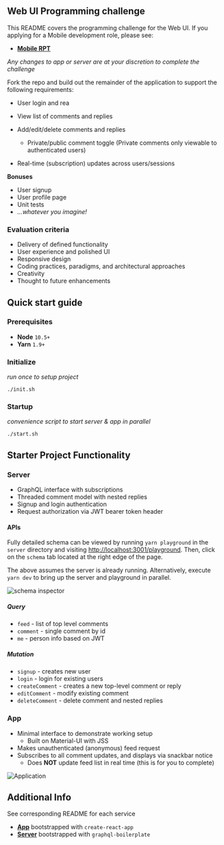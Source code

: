 ## Web UI Programming challenge

This README covers the programming challenge for the Web UI. If you applying for a Mobile development role,
please see:

- **[Mobile RPT](./MobileREADME.md)**

_Any changes to app or server are at your discretion to complete the challenge_

Fork the repo and build out the remainder of the application to support the following requirements:

- User login and rea

- View list of comments and replies
- Add/edit/delete comments and replies
  - Private/public comment toggle (Private comments only viewable to authenticated users)
- Real-time (subscription) updates across users/sessions

**Bonuses**

- User signup
- User profile page
- Unit tests
- _...whatever you imagine!_

### Evaluation criteria

- Delivery of defined functionality
- User experience and polished UI
- Responsive design
- Coding practices, paradigms, and architectural approaches
- Creativity
- Thought to future enhancements

## Quick start guide

### Prerequisites

- **Node** `10.5+`
- **Yarn** `1.9+`

### Initialize

_run once to setup project_

`./init.sh`

### Startup

_convenience script to start server & app in parallel_

`./start.sh`

## Starter Project Functionality

### Server

- GraphQL interface with subscriptions
- Threaded comment model with nested replies
- Signup and login authentication
- Request authorization via JWT bearer token header

#### APIs

Fully detailed schema can be viewed by running `yarn playground` in the `server` directory and visiting [http://localhost:3001/playground](playground). Then, click on the `schema` tab located at the right edge of the page.

The above assumes the server is already running. Alternatively, execute `yarn dev` to bring up the server and playground in parallel.

![schema inspector](https://user-images.githubusercontent.com/31106469/47105208-86e83d00-d200-11e8-8794-b5b14956599a.png)


##### Query

- `feed` - list of top level comments
- `comment` - single comment by id
- `me` - person info based on JWT

##### Mutation

- `signup` - creates new user
- `login` - login for existing users
- `createComment` - creates a new top-level comment or reply
- `editComment` - modify existing comment
- `deleteComment` - delete comment and nested replies

### App

- Minimal interface to demonstrate working setup
  - Built on Material-UI with JSS
- Makes unauthenticated (anonymous) feed request
- Subscribes to all comment updates, and displays via snackbar notice
  - Does **NOT** update feed list in real time (this is for you to complete)

![Application](https://user-images.githubusercontent.com/31106469/47105298-c31b9d80-d200-11e8-82ea-df70358e37b8.png)

## Additional Info

See corresponding README for each service

- **[App](./app/README.md)** bootstrapped with `create-react-app`
- **[Server](./server/README.md)** bootstrapped with `graphql-boilerplate`
